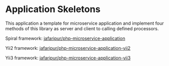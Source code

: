 # Application Skeletons

This application a template for microservice application and implement four methods of this library as server and client to calling defined processors.

Spiral framework: [jafaripur/php-microservice-application](https://github.com/jafaripur/php-microservice-application)

Yii2 framework: [jafaripur/php-microservice-application-yii2](https://github.com/jafaripur/php-microservice-application-yii2)

Yii3 framework: [jafaripur/php-microservice-application-yii3](https://github.com/jafaripur/php-microservice-application-yii3)
